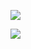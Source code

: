 [![](https://github-readme-stats.vercel.app/api?username=paizi)](https://github.com/anuraghazra/github-readme-stats)

[![](https://github-readme-stats.vercel.app/api/top-langs/?username=paizi)](https://github.com/anuraghazra/github-readme-stats)

